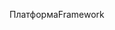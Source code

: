 <span data-ttu-id="9d04d-101">Платформа</span><span class="sxs-lookup"><span data-stu-id="9d04d-101">Framework</span></span>